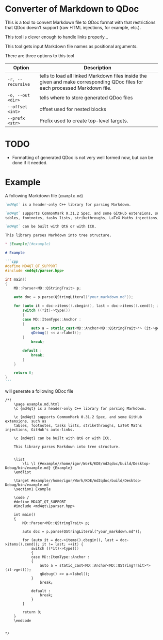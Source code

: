 <!--
	SPDX-FileCopyrightText: 2022-2025 Igor Mironchik <igor.mironchik@gmail.com>
	SPDX-License-Identifier: MIT
-->

# Converter of Markdown to QDoc

This is a tool to convert Markdown file to QDoc format with that restrictions that QDoc
doesn't support (raw HTML injections, for example, etc.).

This tool is clever enough to handle links properly...

This tool gets input Markdown file names as positional arguments.

There are three options to this tool

| Option | Description |
| --- | --- |
|`-r, --recursive` | tells to load all linked Markdown files inside the given and make corresponding QDoc files for each processed Markdown file. |
| `-o, --out <dir>` | tells where to store generated QDoc files |
| `--offset <int>` | offset used for nested blocks |
| `--prefx <str>` | Prefix used to create top-level targets. |

# TODO

* Formatting of generated QDoc is not very well formed now, but can be done if it needed.

# Example

A following Markdown file (`example.md`)

````md
`md4qt` is a header-only C++ library for parsing Markdown.

`md4qt` supports CommonMark 0.31.2 Spec, and some GitHub extensions, such as
tables, footnotes, tasks lists, strikethroughs, LaTeX Maths injections, GitHub's auto-links.

`md4qt` can be built with Qt6 or with ICU.

This library parses Markdown into tree structure.

* [Example](#example)

# Example

```cpp
#define MD4QT_QT_SUPPORT
#include <md4qt/parser.hpp>

int main()
{
    MD::Parser<MD::QStringTrait> p;

    auto doc = p.parse(QStringLiteral("your_markdown.md"));

    for (auto it = doc->items().cbegin(), last = doc->items().cend(); it != last; ++it) {
        switch ((*it)->type())
        {
        case MD::ItemType::Anchor :
        {
            auto a = static_cast<MD::Anchor<MD::QStringTrait>*> (it->get());
            qDebug() << a->label();
        }
            break;

        default :
            break;
        }
    }

    return 0;
}
```
````

will generate a following QDoc file

```qdoc
/*!
    \page example.md.html
    \c {md4qt} is a header-only C++ library for parsing Markdown.

    \c {md4qt} supports CommonMark 0.31.2 Spec, and some GitHub extensions, such as
    tables, footnotes, tasks lists, strikethroughs, LaTeX Maths injections, GitHub's auto-links.

    \c {md4qt} can be built with Qt6 or with ICU.

    This library parses Markdown into tree structure.


    \list
        \li \l {#example//home/igor/Work/KDE/md2qdoc/build/Desktop-Debug/bin/example.md} {Example}
    \endlist

    \target #example//home/igor/Work/KDE/md2qdoc/build/Desktop-Debug/bin/example.md
    \section1 Example

    \code /
    #define MD4QT_QT_SUPPORT
    #include <md4qt\1parser.hpp>
    
    int main()
    {
        MD::Parser<MD::QStringTrait> p;
    
        auto doc = p.parse(QStringLiteral("your_markdown.md"));
    
        for (auto it = doc->items().cbegin(), last = doc->items().cend(); it != last; ++it) {
            switch ((*it)->type())
            {
            case MD::ItemType::Anchor :
            {
                auto a = static_cast<MD::Anchor<MD::QStringTrait>*> (it->get());
                qDebug() << a->label();
            }
                break;
    
            default :
                break;
            }
        }
    
        return 0;
    }
    \endcode


*/
```
